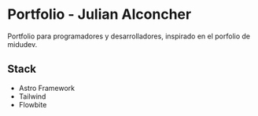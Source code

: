 # Portfolio - Julian Alconcher

Portfolio para programadores y desarrolladores, inspirado en el porfolio de midudev. 

## Stack

- Astro Framework
- Tailwind
- Flowbite
